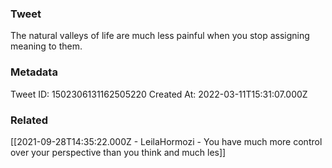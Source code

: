 ### Tweet
The natural valleys of life are much less painful when you stop assigning meaning to them.

### Metadata
Tweet ID: 1502306131162505220
Created At: 2022-03-11T15:31:07.000Z

### Related
[[2021-09-28T14:35:22.000Z - LeilaHormozi - You have much more control over your perspective than you think and much les]]

